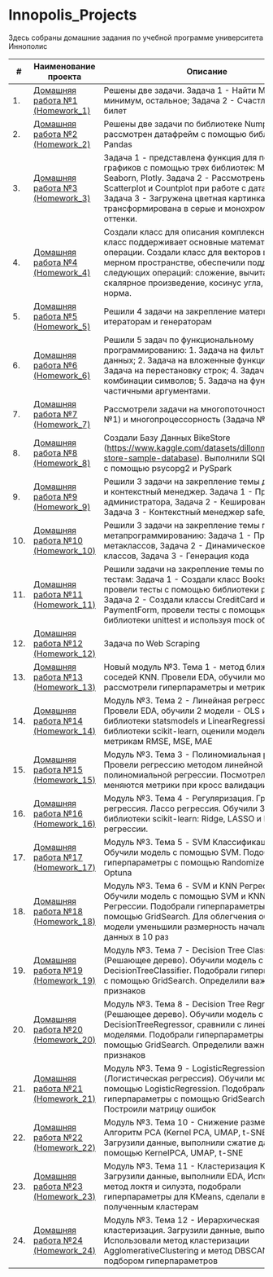 # Innopolis_Projects
Здесь собраны домашние задания по учебной программе университета Иннополис

| #    | Наименование проекта                                                                                                        | Описание                                                     |
| ---- | --------------------------------------------------------------------------------------------------------------------------- | ------------------------------------------------------------ |
| 1.   | [Домашняя работа №1 (Homework_1)](https://github.com/NizaevEdgar/Innopolis_Projects/blob/main/Homework_1/homework_1.ipynb) | Решены две задачи. Задача 1 - Найти Максимум, минимум, остальное; Задача 2 - Счастливый билет|
| 2.   | [Домашняя работа №2 (Homework_2)](https://github.com/NizaevEdgar/Innopolis_Projects/blob/main/Homework_2/homework_2.ipynb) | Решены две задачи по библиотеке Numpy и рассмотрен датафрейм с помощью библиотеки Pandas|
| 3.   | [Домашняя работа №3 (Homework_3)](https://github.com/NizaevEdgar/Innopolis_Projects/blob/main/Homework_3/homework_3.ipynb) | Задача 1 - представлена функция для построения графиков с помощью трех библиотек: Matplotlib, Seaborn, Plotly. Задача 2 - Рассмотрены Boxplot, Scatterplot и Countplot при работе с датафреймом. Задача 3 - Загружена цветная картинка и трансформирована в серые и монохромные оттенки.|
| 4.   | [Домашняя работа №4 (Homework_4)](https://github.com/NizaevEdgar/Innopolis_Projects/blob/main/Homework_4/homework_4.ipynb) | Создали класс для описания комплексных чисел, класс поддерживает основные математические операции. Создали класс для векторов в N-мерном пространстве, обеспечили поддержку следующих операций: сложение, вычитание, скалярное произведение, косинус угла, евклидова норма.|
| 5.   | [Домашняя работа №5 (Homework_5)](https://github.com/NizaevEdgar/Innopolis_Projects/blob/main/Homework_5/homework_5.ipynb) | Решили 4 задачи на закрепление материала по итераторам и генераторам|
| 6.   | [Домашняя работа №6 (Homework_6)](https://github.com/NizaevEdgar/Innopolis_Projects/blob/main/Homework_6/homework_6.ipynb) | Решили 5 задач по функциональному программированию: 1. Задача на фильтрацию данных; 2. Задача на вложенные функции; 3. Задача на перестановку строк; 4. Задача на комбинации символов; 5. Задача на функцию с частичными аргументами.|
| 7.   | [Домашняя работа №7 (Homework_7)](https://github.com/NizaevEdgar/Innopolis_Projects/blob/main/Homework_7) | Рассмотрели задачи на многопоточность (Задача №1) и многопроцессорность (Задача №2)|
| 8.   | [Домашняя работа №8 (Homework_8)](https://github.com/NizaevEdgar/Innopolis_Projects/blob/main/Homework_8) | Создали Базу Данных BikeStore (https://www.kaggle.com/datasets/dillonmyrick/bike-store-sample-database). Выполнили SQL запросы с помощью psycopg2 и PySpark|
| 9.   | [Домашняя работа №9 (Homework_9)](https://github.com/NizaevEdgar/Innopolis_Projects/blob/main/Homework_9) | Решили 3 задачи на закрепление темы декораторы и контекстный менеджер. Задача 1 - Права администратора, Задача 2 - Кеширование данных, Задача 3 - Контекстный менеджер safe_write|
| 10.   | [Домашняя работа №10 (Homework_10)](https://github.com/NizaevEdgar/Innopolis_Projects/blob/main/Homework_10) | Решили 3 задачи на закрепление темы по метапрограммированию: Задача 1 - Применение метаклассов, Задача 2 - Динамическое создание классов, Задача 3 - Генерация кода|
| 11.   | [Домашняя работа №11 (Homework_11)](https://github.com/NizaevEdgar/Innopolis_Projects/blob/main/Homework_11) | Решили  задачи на закрепление темы по Unit тестам: Задача 1 - Создали класс Books_Collector, провели тесты с помощью библиотеки pytest, Задача 2 - Создали классы CreditCard и PaymentForm, провели тесты с помощью библиотеки unittest и используя mock объект|
| 12.   | [Домашняя работа №12 (Homework_12)](https://github.com/NizaevEdgar/Innopolis_Projects/blob/main/Homework_12) | Задача по Web Scraping|
| 13.   | [Домашняя работа №13 (Homework_13)](https://github.com/NizaevEdgar/Innopolis_Projects/tree/main/Module_3_Classic_ML/Homework_13) | Новый модуль №3. Тема 1 - метод ближайших соседей KNN. Провели EDA, обучили модель, рассмотрели гиперпараметры и метрики|
| 14.   | [Домашняя работа №14 (Homework_14)](https://github.com/NizaevEdgar/Innopolis_Projects/tree/main/Module_3_Classic_ML/Homework_14) | Mодуль №3. Тема 2 - Линейная регрессия. Провели EDA, обучили 2 модели - OLS из библиотеки statsmodels и LinearRegression из библиотеки scikit-learn, оценили модели по метрикам RMSE, MSE, MAE|
| 15.   | [Домашняя работа №15 (Homework_15)](https://github.com/NizaevEdgar/Innopolis_Projects/tree/main/Module_3_Classic_ML/Homework_15) | Mодуль №3. Тема 3 - Полиномиальная регрессия. Провели регрессию методом линейной и полиномиальной регрессии. Посмотрели как меняются метрики при кросс валидации|
| 16.   | [Домашняя работа №16 (Homework_16)](https://github.com/NizaevEdgar/Innopolis_Projects/tree/main/Module_3_Classic_ML/Homework_16) | Mодуль №3. Тема 4 - Регуляризация. Гребневая регрессия. Лассо регрессия. Обучили 3 модели из библиотеки scikit-learn: Ridge, LASSO и ElasticNet регрессии.|
| 17.   | [Домашняя работа №17 (Homework_17)](https://github.com/NizaevEdgar/Innopolis_Projects/tree/main/Module_3_Classic_ML/Homework_17) | Mодуль №3. Тема 5 - SVM Классификация. Обучили модель с помощью SVM. Подобрали гиперпараметры с помощью RandomizedSearch и Optuna|
| 18.   | [Домашняя работа №18 (Homework_18)](https://github.com/NizaevEdgar/Innopolis_Projects/tree/main/Module_3_Classic_ML/Homework_18) | Mодуль №3. Тема 6 - SVM и KNN Регрессии. Обучили модель с помощью SVM и KNN Регрессии. Подобрали гиперпараметры с помощью GridSearch. Для облегчения обучения модели уменьшили размерность начальных данных в 10 раз|
| 19.   | [Домашняя работа №19 (Homework_19)](https://github.com/NizaevEdgar/Innopolis_Projects/tree/main/Module_3_Classic_ML/Homework_19) | Mодуль №3. Тема 7 - Decision Tree Classifier (Решающее дерево). Обучили модель с помощью DecisionTreeClassifier. Подобрали гиперпараметры с помощью GridSearch. Определили важность признаков|
| 20.   | [Домашняя работа №20 (Homework_20)](https://github.com/NizaevEdgar/Innopolis_Projects/tree/main/Module_3_Classic_ML/Homework_20) | Mодуль №3. Тема 8 - Decision Tree Regressor (Решающее дерево). Обучили модель с помощью DecisionTreeRegressor, сравнили с линейными моделями. Подобрали гиперпараметры с помощью GridSearch. Определили важность признаков|
| 21.   | [Домашняя работа №21 (Homework_21)](https://github.com/NizaevEdgar/Innopolis_Projects/tree/main/Module_3_Classic_ML/Homework_21) | Mодуль №3. Тема 9 - LogisticRegression (Логистическая регрессия). Обучили модель с помощью LogisticRegression. Подобрали гиперпараметры с помощью GridSearch. Построили матрицу ошибок|
| 22.   | [Домашняя работа №22 (Homework_22)](https://github.com/NizaevEdgar/Innopolis_Projects/tree/main/Module_3_Classic_ML/Homework_22) | Mодуль №3. Тема 10 - Снижение размерности. Алгоритм PCA (Kernel PCA, UMAP, t-SNE). Загрузили данные, выполнили сжатие даннных с помощью KernelPCA, UMAP, t-SNE|
| 23.   | [Домашняя работа №23 (Homework_23)](https://github.com/NizaevEdgar/Innopolis_Projects/tree/main/Module_3_Classic_ML/Homework_23) | Mодуль №3. Тема 11 - Кластеризация Kmeans. Загрузили данные, выполнили EDA, Использовали метод локтя и силуэта, подобрали гиперпараметры для KMeans, сделали вывод по полученным кластерам|
| 24.   | [Домашняя работа №24 (Homework_24)](https://github.com/NizaevEdgar/Innopolis_Projects/tree/main/Module_3_Classic_ML/Homework_24) | Mодуль №3. Тема 12 - Иерархическая кластеризация. Загрузили данные, выполнили EDA, Использовали метод кластеризации AgglomerativeClustering и метод DBSCAN с подбором гиперпараметров|
